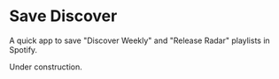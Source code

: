 # Save Discover

A quick app to save "Discover Weekly" and "Release Radar" playlists in Spotify.

Under construction.